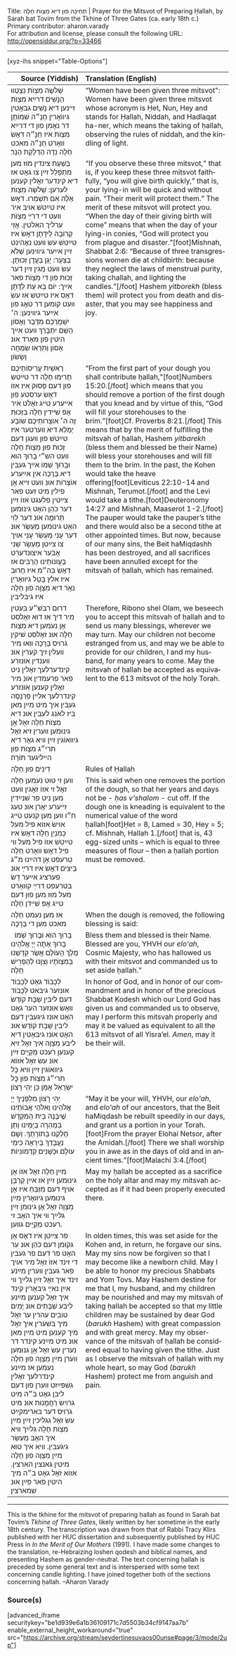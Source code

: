 <html>
<head></head>
<body>
Title: תְחִינָה פון דיא מִצְוֺת חַלָה | Prayer for the Mitsvot of Preparing Ḥallah, by Sarah bat Tovim from the Tkhine of Three Gates (ca. early 18th c.)<br />
Primary contributor: aharon.varady<br />
For attribution and license, please consult the following URL: <a href="http://opensiddur.org/?p=33466">http://opensiddur.org/?p=33466</a>
<p />
<hr />

[xyz-ihs snippet="Table-Options"]<table style="margin-left: auto; margin-right: auto;" class="draggable">
<thead><tr><th id="x" style="text-align: right;">Source (Yiddish)</th><th style="text-align: left;">Translation (English)</th></tr></thead>
<tbody>
<tr><td style="vertical-align:top;">
<div class="yiddish" lang="yi">
שְׁלֹשָה מִצְוֺת נִצְטַווּ הַנָשִׁים דרײַא מִצְוֺת זײנען דיא נָשִׁים גבּאָטין גיװאָרין חַנָ״ה שׁמוֹתָן דר נאָמן פוּן די דרײַא מִצְוֺת איז חַנָ״ה דאָשׂ װאָרט חַנָ״ה מאכט חַלָה נִדָה הַדְלָקַת הַנֵר׃
</div></td>

<td style="vertical-align:top;">
<div class="english" lang="en">
“Women have been given three mitsvot": Women have been given three mitsvot whose acronym is Ḥet, Nun, Hey and stands for Ḥallah, Niddah, and Hadlaqat ha-ner, which means the taking of ḥallah, observing the rules of niddah, and the kindling of light.
</div></td></tr>


<tr><td style="vertical-align:top;">
<div class="yiddish" lang="yi">
בְּשַׁעַת צינדין מוז מען מִתְפַּלֵל זײַן צו גאָט אז דיא קינדער זאָלין קענען לערען: שְׁלֹשָה מִצְוֺת אֵלֶה אִם תִּשְׁמְרוּ. דאָשׂ איז טײַטשׁ אױבּ איר װעט די דרײַ מִצְוֺת ערליך האלטין. אֲזַי קְרוֹבָה לֵידָתָן דאָשׂ איז טײַטשׁ עשׂ װעט נאָהינט זײַן אײַער גיװינען שֶׁלֹא בְּצַעַר: יָגֵן בַּעֲדָן זְכוּתָן. עשׂ װעט מַגִין זײַן דער זְכוּת פון די מִצְוֺת פאר אײַך: יוֹם בָּא עֵת לֵדָתָן דאָס איז טײַטשׁ אז עשׂ װעט קומען דר טאָג פון אײַער גיװינען: ה׳ יִשְׁמָרְכֶם מִדֶּבֶר וְאָסוֹן הַשֵׁם יִתְבָּרֵךְ װעט אײַך היטין פון מאָרד אונ אָסוֹן וְתִרְאוּ שִׂמְחָה וְשָׂשׂוֹן׃
</div></td>

<td style="vertical-align:top;">
<div class="english" lang="en">
“If you observe these three mitsvot," that is, if you keep these three mitsvot faithfully, “you will give birth quickly,” that is, your lying-in will be quick and without pain. “Their merit will protect them.” The merit of these mitsvot will protect you. “When the day of their giving birth will come” means that when the day of your lying-in conies, “God will protect you from plague and disaster.”[foot]Mishnah, Shabbat 2:6: “Because of three transgressions women die at childbirth: because they neglect the laws of menstrual purity, taking challah, and lighting the candles.”[/foot] Hashem <em>yitborekh</em> (bless them) will protect you from death and disaster, that you may see happiness and joy.
</div></td></tr>


<tr><td style="vertical-align:top;">
<div class="yiddish" lang="yi">
רֵאשִׁית עֲרִיסוֹתֵיכֶם תָּרִימוּ חַלָה דר טײַטש פוּן דעם פָּסוּק איז אזוֹ דאָשׂ ערסטע פוּן אײערע טײג זאָלט איר אָפּ שׁײדין חַלָה בִּזְכוּת זֶה ה׳ אוֹצְרוֹתֵיכֶם שׂוֹבַע יְמַלֵא דיא װערטער איז טײַטשׁ פוּן װעגן דעם זְכוּת פוּן מִצְוֺת חַלָה װעט הש״י בָּרוּךְ הוּא וּבָרוּךְ שְׁמוֹ אײַך געבּין דיא בְּרָכָה אין אײַערע אוֹצְרוֹת אוּנ װעט זײא אָן פילין מיט זעט פאר צײַטין פלעגט אזוֹ זײַן דער כֹּהֵן האָט גינוּמען תְּרוּמָה אוּנ דער לֵוִי האָט גינוּמען מַעְשֵׂר אוּנ דער עָנִי מַעְשֵׂר עָנִי אױך צו צײַטן מַעְשֵׂר שֵׁנִי אָבּער איצוּנדערט בַּעֲוֺנוֹתֵינוּ הָרַבִּים אז דאָשׂ בּה״מ איז חָרוּב איז אלץ בָּטַל גיװאָרין נאָר דיא מִצְוָה פוּן חַלָה איז גיבּליבּין 
</div></td>

<td style="vertical-align:top;">
<div class="english" lang="en">
“From the first part of your dough you shall contribute ḥallah,"[foot]Numbers 15:20.[/foot] which means that you should remove a portion of the first dough that you knead and by virtue of this, “God will fill your storehouses to the brim.”[foot]Cf. Proverbs 8:21.[/foot] This means that by the merit of fulfilling the mitsvah of ḥallah, Hashem <em>yitbarekh</em> (bless them and blessed be their Name) will bless your storehouses and will fill them to the brim. In the past, the Kohen would take the heave offering[foot]Leviticus 22:10-14 and Mishnah, Terumot.[/foot] and the Levi would take a tithe.[foot]Deuteronomy 14:27 and Mishnah, Maaserot 1-2.[/foot] The pauper would take the pauper’s tithe and there would also be a second tithe at other appointed times. But now, because of our many sins, the Beit haMiqdashh has been destroyed, and all sacrifices have been annulled except for the mitsvah of ḥallah, which has remained.
</div></td></tr>


<tr><td style="vertical-align:top;">
<div class="yiddish" lang="yi">
דרוּם רבּשׁ״ע בּעטין מיר דיך אז דוּא זאָלסט אָן נעמען דיא מִצְוֺת חַלָה אוּנ זאָלסט שׁיקין גרױס בְּרָכָה װאוּ מיר װעלין זיך קערין אוּנ װענדין אוּנזרע קינדערלעך זאָלין ניט פאר פרעמדין אוּנ מיר זאָלין קענען אוּנזרע קינדרלעך אלײן פַּרְנָסָה געבּין איך מיט מײַן מאן בּיז לאנג לעבּין אוּנ דיא מִצְוֺת חַלָה זאָל אָן גינוּמען װערין זיא זאָל גיװאוֹגין זײַן װיא גאָר דיא תּרי״ג מִצְוֺת פוּן הײליגער תּוֹרָה׃
</div></td>

<td style="vertical-align:top;">
<div class="english" lang="en">
Therefore, Ribono shel Olam, we beseech you to accept this mitsvah of ḥallah and to send us many blessings, wherever we may turn. May our children not become estranged from us, and may we be able to provide for our children, I and my husband, for many years to come. May the mitsvah of ḥallah be accepted as equivalent to the 613 mitsvot of the holy Torah.
</div></td></tr>


<tr><td style="vertical-align:top;">
<div class="yiddish" lang="yi">
דִינִים פוּן חַלָה
</div></td>

<td style="vertical-align:top;">
<div class="english" lang="en">
Rules of Ḥallah
</div></td></tr>


<tr><td style="vertical-align:top;">
<div class="yiddish" lang="yi">
װען זי טוּט נעמען חַלָה זאָל זי אזוֹ זאָגין װעט מען ניט פר שׁנײַדין זײערע יאָרן אוּנ טעג ח״ו װען מען קנעט טײג אױשׂ אזוֹא פיל מעל כְּמִנְיַן חַלָה דאָשׂ איז טײַטשׁ אזוֹ פיל מעל װי פיל דאָשׂ װאָרט חַלָה טרעפט אָן דהײַנוּ מ״ג בֵּיצִים דאָשׂ איז דרײַ אוּנ פערציג אײַער דָשׂ בּטרעפט דרײַ קװאָרט מעל מוּז מען פוּן דעם טײג אָפּ שׁײדן חַלָה׃
</div></td>

<td style="vertical-align:top;">
<div class="english" lang="en">
This is said when one removes the portion of the dough, so that her years and days not be - <em>ḥas v'shalom</em> - cut off. If the dough one is kneading is equivalent to the numerical value of the word ḥallah[foot]Ḥet = 8, Lamed = 30, Hey = 5; cf. Mishnah, Hallah 1.[/foot] that is, 43 egg-sized units – which is equal to three measures of flour – then a ḥallah portion must be removed.
</div></td></tr>


<tr><td style="vertical-align:top;">
<div class="yiddish" lang="yi">
אז מען נעמט חַלָה מאכט מען די בְּרָכָה 
</div></td>

<td style="vertical-align:top;">
<div class="english" lang="en">
When the dough is removed, the following blessing is said: 
</div></td></tr>


<tr><td style="vertical-align:top;">
<div class="liturgy" lang="he">
בָּרוּךְ הוּא וּבָרוּךְ שְׁמוֹ׃ 
&nbsp;
בָּרוּךְ אַתָּה 
יְיָ אֱלֹהֵינוּ 
מֶלֶךְ הָעוֹלָם 
אֲשֶׂר קִדְשָׁנוּ בְּמִצְוֺתָיו 
וְצִוָנוּ לְהַפְרִישׁ חַלָה׃
</div></td>

<td style="vertical-align:top;">
<div class="english" lang="en">
Bless them and blessed is their Name. 
&nbsp;
Blessed are you, 
YHVH our <em>elo'ah</em>, 
Cosmic Majesty, 
who has hallowed us with their mitsvot 
and commanded us to set aside ḥallah.”
</div></td></tr>


<tr><td style="vertical-align:top;">
<div class="yiddish" lang="yi">
לְכָּבוֹד גאָט לְכָּבוֹד אוּנזער גיבּאט לְכָּבוֹד דעם ליבּין שַׁבָּת קוֹדֶשׂ װאָשׂ אוּנזער הער גאָט האָט אוּנז גיגעבּין דעם ליבּין שַׁבָּת קוֹדֶשׂ אוּנ האָט אוּנז גיבּאָטין דיא ליבּע מִצְוָה איך זאָל זיא קענען רעכט מְקַיֵים זײַן אוּנ עשׂ זאָל אזוֹא גיװאוֹגין זײַן װיא כׇּל תרי״ג מִצְוֺת פוּן כׇּל יִשְׂרָאֵל אָמֵן כֵּן יְהִי רָצוֹן׃
</div></td>

<td style="vertical-align:top;">
<div class="english" lang="en">
In honor of God, and in honor of our commandment and in honor of the precious Shabbat Ḳodesh which our Lord God has given us and commanded us to observe, may I perform this mitsvah properly and may it be valued as equivalent to all the 613 mitsvot of all Yisra’el. <em>Amen</em>, may it be their will.
</div></td></tr>


<tr><td style="vertical-align:top;">
<div class="liturgy" lang="he">
יְהִי רָצוֹן מִלְפָנֶיךָ יְיָ אֱלֹהֵינוּ וֵאלֹהֵי אֲבוֹתֵינוּ שֶׁיִבָּנֶה בֵּית הַמִקְדָשׁ בִּמְהֵרָה בְיָמֵינוּ וְתֵן חֶלְקֵנוּ בְּתוֹרָתֶךָ. וְשָׁם נַעֲבָדְךָ בְּיִרְאָה כִּימֵי עוֹלָם וּכְשָׁנִים קַדְמוֹנִיוֹת׃
</div></td>

<td style="vertical-align:top;">
<div class="english" lang="en">
“May it be your will, YHVH, our <em>elo'ah</em>, and <em>elo'ah</em> of our ancestors, that the Beit haMiqdash be rebuilt speedily in our days, and grant us a portion in your Torah.[foot]From the prayer Elohai Netsor, after the Amidah.[/foot] There we shall worship you in awe as in the days of old and in ancient times.”[foot]Malachi 3:4.[/foot]
</div></td></tr>


<tr><td style="vertical-align:top;">
<div class="yiddish" lang="yi">
מײַן חַלָה זאָל אזוֹ אָן גינוּמען זײַן אז אײַן קָרְבָּן אױף דעם מִזְבֵּחַ איז אָן גינוּמען גיװאָרין מײַן מִצְוָה זאָל אָן גינוּמן זײַן גלײַך װי איך האָבּ זי רעכט מְקַיֵים גװען. 
</div></td>

<td style="vertical-align:top;">
<div class="english" lang="en">
May my ḥallah be accepted as a sacrifice on the holy altar and may my mitsvah accepted as if it had been properly executed there. 
</div></td></tr>


<tr><td style="vertical-align:top;">
<div class="yiddish" lang="yi">
פר צײַטן איז דאָס אָן גקוּמן דעם כֹּהֵן אוּנ ער האָט פר דעם פר געבּין די זינד אזוֹ זאָל מיר אױך פאר געבּין װערין מײַנע זינד איך זאָל זײַן גלײַך װי אײַן נאײַ גיבּאָרין קינד איך זאָל קענען מײַנע ליבּע שַׁבָּתִים אוּנ יָמִים טוֹבִים עהרין ער זאָל מיך בּשׁערין איך זאָל מיך קענען מיט מײַן מאן אוּנ מיט מײַנע קינדר דר נערין עשׂ זאָל אָן גנוּמען װערן מײַן מִצְוָה פוּן חַלָה נעמען אז מײַנע קינדרלעך זאָלין גשׁפּײַזט װערן פוּן דעם ליבּן גאָט בּ״ה מיט גרױשׂ רַחֲמָנוּת אוּנ מיט גרױס דער בּארימקײַט עשׂ זאָל גגליכין זײַן מײַן מִצְוֺת חַלָה גלײַך װיא איך האָבּ מַעְשֵׂר גיגעבּין. װיא איך טוּא מײַן מִצְוָה פוּן חַלָה מיטין גאנצין הארצין. אזוֹא זאָל גאָט בּ״ה מיך היטין פאר פּײַן אוּנ שמארצין׃
</div></td>

<td style="vertical-align:top;">
<div class="english" lang="en">
In olden times, this was set aside for the Kohen and, in return, he forgave our sins. May my sins now be forgiven so that I may become like a newborn child. May I be able to honor my precious Shabbats and Yom Tovs. May Hashem destine for me that I, my husband, and my children may be nourished and may my mitsvah of taking ḥallah be accepted so that my little children may be sustained by dear God (<em>barukh</em> Hashem) with great compassion and with great mercy. May my observance of the mitsvah of ḥallah be considered equal to having given the tithe. Just as I observe the mitsvah of ḥallah with my whole heart, so may God (<em>barukh</em> Hashem) protect me from anguish and pain.
</div></td></tr>
</tbody></table>

<hr />

This is the tkhine for the mitsvot of preparing ḥallah as found in Sarah bat Tovim’s <em>Tkhine of Three Gates</em>, likely written by her sometime in the early 18th century. The transcription was drawn from that of Rabbi Tracy Klirs published with her HUC dissertation and subsequently published by HUC Press in <em>In the Merit of Our Mothers</em> (1991). I have made some changes to the translation, re-Hebraizing loshen qodesh and biblical names, and presenting Hashem as gender-neutral. The text concerning ḥallah is preceded by some general text and is interspersed with some text concerning candle lighting. I have joined together both of the sections concerning ḥallah. –Aharon Varady

<h3>Source(s)</h3>

[advanced_iframe securitykey="be1d939e6a1b36109171c7d5503b34cf9147aa7b" enable_external_height_workaround="true" src="https://archive.org/stream/seydertinesuvaos00unse#page/3/mode/2up"]

&nbsp;




</body>
</html>